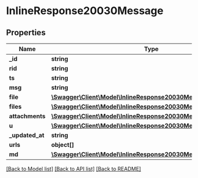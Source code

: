 # InlineResponse20030Message

## Properties
Name | Type | Description | Notes
------------ | ------------- | ------------- | -------------
**_id** | **string** |  | [optional] 
**rid** | **string** |  | [optional] 
**ts** | **string** |  | [optional] 
**msg** | **string** |  | [optional] 
**file** | [**\Swagger\Client\Model\InlineResponse20030MessageFile**](InlineResponse20030MessageFile.md) |  | [optional] 
**files** | [**\Swagger\Client\Model\InlineResponse20030MessageFile[]**](InlineResponse20030MessageFile.md) |  | [optional] 
**attachments** | [**\Swagger\Client\Model\InlineResponse20030MessageAttachments[]**](InlineResponse20030MessageAttachments.md) |  | [optional] 
**u** | [**\Swagger\Client\Model\InlineResponse20030MessageU**](InlineResponse20030MessageU.md) |  | [optional] 
**_updated_at** | **string** |  | [optional] 
**urls** | **object[]** |  | [optional] 
**md** | [**\Swagger\Client\Model\InlineResponse20030MessageMd[]**](InlineResponse20030MessageMd.md) |  | [optional] 

[[Back to Model list]](../../README.md#documentation-for-models) [[Back to API list]](../../README.md#documentation-for-api-endpoints) [[Back to README]](../../README.md)

